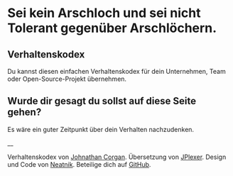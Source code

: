 # Sei kein Arschloch und sei nicht Tolerant gegenüber Arschlöchern.

## Verhaltenskodex

Du kannst diesen einfachen Verhaltenskodex für dein Unternehmen, Team oder Open-Source-Projekt übernehmen.

## Wurde dir gesagt du sollst auf diese Seite gehen?

Es wäre ein guter Zeitpunkt über dein Verhalten nachzudenken.

__

Verhaltenskodex von [Johnathan Corgan](https://keybase.io/jcorgan). Übersetzung von [JPlexer](https://jplexer.omg.lol/). Design und Code von [Neatnik](https://neatnik.net/). Beteilige dich auf [GitHub](https://github.com/neatnik/asshole.fyi).
